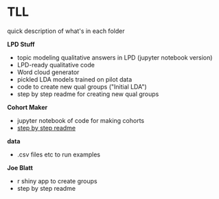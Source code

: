 # TLL

quick description of what's in each folder

**LPD Stuff**

- topic modeling qualitative answers in LPD (jupyter notebook version)
- LPD-ready qualitative code
- Word cloud generator
- pickled LDA models trained on pilot data
- code to create new qual groups ("Initial LDA")
- step by step readme for creating new qual groups

**Cohort Maker**

- jupyter notebook of code for making cohorts
- [step by step readme](www.google.com)

**data**

- .csv files etc to run examples

**Joe Blatt**

- r shiny app to create groups
- step by step readme

